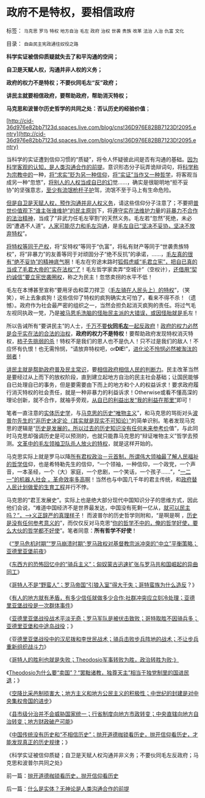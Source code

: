 # 政府不是特权，要相信政府

标签： `马克思` `罗马` `特权` `地方自治` `毛左` `政府` `治权` `世袭` `贵族` `改革` `法治` `人治` `仇富` `文化` 

目录： `自由民主宪政通往奴役之路`

**科学实证被信仰质疑就失去了和平沟通的空间；**

**自卫是天赋人权，沟通并非人权的义务；**

**政府的权力不是特权；不要伙同毛左“反”政府；**

**讲民主就要相信政府，要帮助政府，帮助消灭特权；**

**马克思和波普尔历史哲学的共同之处：否认历史的经验价值**；

[http://cid-36d976e82bb7123d.spaces.live.com/blog/cns!36D976E82BB7123D!2095.entry](http://cid-36d976e82bb7123d.spaces.live.com/blog/cns!36D976E82BB7123D!2095.entry)

当科学的实证遭到信仰习惯的“质疑”，将令人怀疑彼此间是否有沟通的基础。[因为科学客观的认知，是人类沟通合作的前提](../../../2009/6/19/科学认知是唯心信仰和唯物主义共存条件.md)。意识形态分子玩弄诡辩词句，将[科学称为宗教中的](../../../2009/6/18/科学不是理论！科学三要素包含波普尔证伪原则.md)一种，[将“求实”贬为另一种信仰](../../../2009/12/17/为什么科学不是信仰？为什么普价就是科学的发展观.md)，[将“实证”当作又一种哲学](../../../2009/11/27/科学不是哲学，不缺哲学理论的中国缺什么？.md)，将客观当成另一种“忽悠”，[将别人的人权当成自已的幻](../../../2009/3/26/人性本私！无私与自私是同义词.md)觉……，确实是很聪明地“拒不妥协”的坚强意志，[至少有流氓枪杆子护](../../../2010/5/11/抢劫的经济含义是生产，物质生产都是“抢劫”.md)驾，流氓不至于马上有生命危险。

[但是自卫是天赋人权，预作沟通并非人权义务](../../../2010/1/30/邪恶的三个层次.md)，请这些信仰分子注意了；不要把[普世价值观下“谁主张谁维护”的民主原则](../../../2010/5/12/法治什么条件下是合理的？是低成本的？.md)下，将[遵守实在法维护力量](../../../2010/9/15/五四统治者段祺瑞和暴力行为.md)的[非暴力不合作的法治精神](../../../2010/3/13/科学作为哲学使用就不再是科学.md)，当成了“非武力任毛左宰割”的天然义务。毛左若“忽然”死绝，未必因“遭遇不人道”。[人家可能尽力和毛左沟通](../../../2010/1/17/人类社会沟通的三个空间.md)，是[毛左自已“坚决不妥协，坚决不放弃特权](../../../2009/8/11/改革攻坚的雷区，坚在那里？危险在那里？.md)”。

[将特权等同于产权](../../../2009/7/21/混水便于摸鱼，特权等于产权.md)，将“反特权”等同于“仇富”，将私有财产等同于“世袭贵族特权”，将“非暴力”的友善等同于对顽固分子“绝不反抗”的承诺，……，[毛左真的很有“绝不妥协”的精神底气啊](../../../2009/3/27/所谓“永不妥协”的美德就是极端的自私及愚蠢.md)！毛左在穷途末路时[狐假虎威“毛君立宪”，把自已真的当成了毛君大帝的“实在法权”了](http://blog.sina.com.cn/s/blog_5563a64d0100cwlk.html)！毛左哲学家卖弄“空城计”（空权计），[还借用“契约诚信”要立宪世袭圈权](../../../2010/7/31/诚信的价值的核心就是契约的成本.md)，称之为民主！忽悠卖拐的水平不低！

毛左在本博甚至宣称“要用牙齿和菜刀捍卫（[毛左骑在人民头上）的特权](http://hi.baidu.com/darthchn/blog/item/7334b02222ccec409358076d.html)”，（笑笑），听上去象疯狗！这些信仰了特权的疯狗确实太可怕了，看来不得不杀！（遗憾）。政府作为社会最严密的组织之一，当然会担负起消灭疯狗的责任。将过气毛左视同执政一党，乃是[被马恩毛洗脑的怪胎民主派的大错误，或因怪胎就是毛](../../../2010/8/16/中国文化不缺“骂街”的英雄.md)左！

所以告诫所有“要讲民主”的人士，[千万不要**伙同毛左**一起反政府](../../../2010/7/22/想学会批评，就不要发泄.md)！[政府的权力必然是合乎实在法的合法的治权](../../../2010/11/4/最基本的法治要求是法权和治权分离，和特权；.md)，**政府的权力不是特权**！要帮助政府发现特权消灭特权，[柿子先挑弱的杀](../../../2009/8/25/柿子宜拣软的捏.md)！特权不是我们的恩人也不是仇人！只不过是我们的敌人！不应怀有仇恨！也无需怜悯，“请放弃特权吧，or**DIE**!”，[进化论不怜悯必然被淘汰的弱者](../../../2009/2/7/人权经济学：弱者？只有强者才值得同情!.md)！

[讲民主就是帮助政府普及民主常识](../../../2010/1/7/讲民主就协助政府普及民主意识.md)，要[相信政府相信人民的判断力](../../../2009/6/22/要相信党和政府，要相信人民和民主.md)。民主改革当然是要经过从上而下的放权阶段，直到建立起地方自治的民主社会基础；让国民能够自已处理自已的事务，但是要需要由下而上的地方和个人的权益诉求！要求政府履行消灭特权的社会责任，就是一种非暴力的利益诉求！Otherwise或看不懂高深的理论创新，就不合作，就袖手旁观，[从自已的利益出发“我的利益在那里”](http://blog.sina.com.cn/s/blog_5563a64d0100dfvx.html)即可！

笔者一直注意的[实体历史学](../../../2010/11/11/实体历史分析,为什么私有制最公平？.md)，与[马克思的历史“唯物主义](../../../2010/2/4/历史唯物主义的错误和唯心本质.md)”，和马克思的骂街对头[波普尔先生的“非历史决定论（其实就是现实不可知论）”](../../../2010/10/7/波普尔哲学本身是伪科学;.md)的简单识别。笔者发现马克思的逻辑是“[历史是发展的，所以过去的历史知识没有任何未来参考价](../../../2010/10/17/基督教迷信对马克思主义的贡献.md)值”，与此同时马克思却强调历史是可以预测的，也就只能靠马克思的“辩证唯物主义”哲学去预测。[文革中的毛左领袖卫队杀人放火的特权](../../../2009/8/6/一些可怜人有其可憎之处.md)，就是这样开始的。

马克思实际上就是罗马以降[所有君权政治－元首制，所谓伟大领袖最了解人民福祉的哲学信](../../../2010/11/13/基督教宣布了罗马法治和《罗马法》的灭亡.md)仰，也是希特勒先生的信仰，“一个领袖，一种信仰，一个政党，一个声音，一本圣经，一个（大）家庭，一个悲剧，一个笑话，一个孩子……”，“[一二一”的机器人社会 ，革命效率多高啊](../../../2010/11/13/为什么“机器人”不可能成为人类的敌人.md)！当然也与中国几千年的君主传统，和[政府替人民计划做爱的生育工程](../../../2010/4/22/以消费为耻必然导致大萧条或大倒退.md)并行不悖。

马克思的“君王发展史”。实际上也是绝大部分现代中国知识分子的思维方式，因此他们会说，“难道中国经济不是世界最发达，中国没有死剩一亿从，[就可以民主吗？”，——>义正辞严的真理样子](../../../2010/10/15/有民主的生活方式才有民主的社会.md)！
而波普尔的历史哲学则附和，“是啊是啊 ，[历史是没有任何参考意义的](../../../2010/10/7/波普尔历史观是错误的，理性主义的；.md)”，而仅仅反对马克思“[你的哲学不中的，俺的哲学好使，要么大伙的哲学都不好使](../../../2010/2/3/迷恋哲学不是邪恶的，就是没用的.md)”。笔者同意：**所有哲学不好使**！

《[“罗马危机时期”“罗马崩溃时期”;罗马政权对基督教宗派冲突的“中立”平衡策略；亚德里亚堡前夜](../../../2010/11/21/罗马危机和崩溃时期，亚德里亚堡前夜.md)》

《[东西方的恐怖回忆中的“骑兵主义”；匈奴蒙古迅速扩张与罗马共和国崛起的异曲同工](../../../2010/11/21/匈奴蒙古迅速扩张与罗马共和国崛起的异曲同工.md)》

《[哥特人不是“野蛮人”；罗马帝国“引狼入室”得大于失；哥特蛮族为什么造反](../../../2010/11/22/亚德里亚堡的哥特人：罗马帝国“引狼入室”得大于失.md)？》

《[有人的地方就有矛盾，有多少信任就做多少合作;社群冲突应立刻冷处理；亚德里亚堡战役是一次群体事件](../../../2010/11/22/亚德里亚堡战役是一次“群体事件”.md)》

《[亚德里亚堡战役战术平淡无奇；罗马军队是被伏击致败；哥特取胜不因骑兵多；亚德里亚堡和中途岛战役](../../../2010/11/22/亚德里亚堡战役罗马野战军被哥特骑兵伏击.md)；》

《亚[德里亚堡战役中的汉尼拨和李世民战术；骑兵击败步兵阵地的战术；不让步兵重新组织战斗力](../../../2010/11/23/亚德里亚堡中的汉尼拨和李世民战术和骑兵.md)》

《[哥特人的胜利也就是失败；Theodosio军事转败为胜，政治转胜为败;》](../../../2010/11/23/军事是政治的延伸，罗马帝国自取其败.md)

《[Theodosio为什么要“卖国”？“罢黜诸教，独尊天主”相当于独党制里的国进民退](../../../2010/11/23/罗马皇帝为什么卖国？罢黜诸教独尊天主和国进民退.md)；》

《[空降比采邑制损害大；地方主义和地方公民主义的积极性；中世纪的封建是对中央集权帝国的进步](../../../2010/11/24/空降比采邑制伤害大；地方主义的积极性；.md)》

《[县市级分治并不会威胁国家统一；行省制度向地方市政转变；中央直辖向地方自治转变；地方财政破产可能](../../../2010/11/25/民主就是行省制度向地方市政转变.md)》

《[中国传统没有历史和“不相信历史”；抛开道德枷锁看历史，抛开信仰看历史，才能发现真正的历史规律](../../../2010/11/25/抛开道德枷锁看历史，抛开信仰看历史.md)；》

《科学实证被信仰质疑；自卫是天赋人权沟通并非义务；不要伙同毛左反政府；马克思和波普尔共同之处》

前一篇：[抛开道德枷锁看历史，抛开信仰看历史](../../../2010/11/25/抛开道德枷锁看历史，抛开信仰看历史.md)

后一篇：[什么是实体？无神论是人类沟通合作的前提](../../../2010/11/25/什么是实体？无神论是人类沟通合作的前提.md)